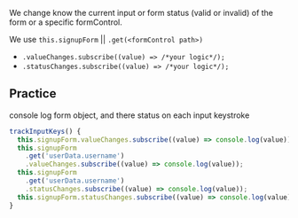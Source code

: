 We change know the current input or form status (valid or invalid) of the form or a specific formControl.

We use `this.signupForm` || `.get(<formControl path>)`

- `.valueChanges.subscribe((value) => /*your logic*/);`
- `.statusChanges.subscribe((value) => /*your logic*/);`


## Practice

console log form object, and there status on each input keystroke  

```ts
trackInputKeys() {
  this.signupForm.valueChanges.subscribe((value) => console.log(value));
  this.signupForm
    .get('userData.username')
    .valueChanges.subscribe((value) => console.log(value));
  this.signupForm
    .get('userData.username')
    .statusChanges.subscribe((value) => console.log(value));
  this.signupForm.statusChanges.subscribe((value) => console.log(value));
}
```
